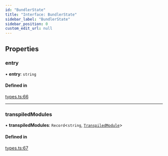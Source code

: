 ```yaml
---
id: "BundlerState"
title: "Interface: BundlerState"
sidebar_label: "BundlerState"
sidebar_position: 0
custom_edit_url: null
---
```


## Properties

### entry

• **entry**: `string`

#### Defined in

[types.ts:66](https://github.com/codesandbox/sandpack/blob/443abe8/sandpack-client/src/types.ts#L66)

___

### transpiledModules

• **transpiledModules**: `Record`<`string`, [`TranspiledModule`](TranspiledModule)\>

#### Defined in

[types.ts:67](https://github.com/codesandbox/sandpack/blob/443abe8/sandpack-client/src/types.ts#L67)
